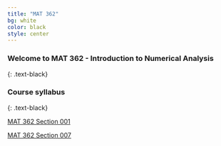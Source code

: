 ```yaml
---
title: "MAT 362"
bg: white
color: black
style: center
---
```


### **Welcome to MAT 362 - Introduction to Numerical Analysis**
{: .text-black}

<span class="fa-stack subtlecircle" style="font-size:100px; background:rgba(255,166,0,0.1)">
  <i class="fa fa-circle fa-stack-2x text-white"></i>
  <i class="fa fa-university fa-stack-1x text-blue"></i>
</span>



### **Course syllabus**
{: .text-black}

[MAT 362 Section 001](assets/MAT_362_Spring2019_sec001_final.pdf)

[MAT 362 Section 007](assets/MAT_362_Spring2019_sec007_final.pdf)
